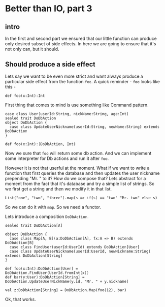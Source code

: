 # Better than IO, part 3 #
## intro ## 
In the first and second part we ensured that our little function can produce only desired subset of side effects.
In here we are going to ensure that it's not only can, but it should.

## Should produce a side effect ##
Lets say we want to be even more strict and want always produce a particular side effect from the function `foo`.
A quick reminder - `foo` looks like this - 

    def foo(x:Int):Int

First thing that comes to mind is use something like Command pattern.

    case class User(userId:String, nickName:String, age:Int)
    sealed trait DoDbAction
    object DoDbAction {
      case class UpdateUserNickname(userId:String, newName:String) extends DoDbAction
    }

    def foo(x:Int):(DoDbAction, Int)
    
Now we sure that `foo` will return some db action. And we can implement some interpreter for Db actions and run it after `foo`. 

However it is not that userful at the moment. What if we want to write a function that first queries the database and then updates the user nickname prepending "Mr. " to it? How do we compose that?
Lets abstract for a moment from the fact that it's database and try a simple list of strings. 
So we first get a string and then we modify it in that list. 

    List("one", "two", "three").map(s => if(s) == "two" "Mr. two" else s)

So we can do it with `map`. So we need a functor. 

Lets introduce a composition `DoDbAction`.

    sealed trait DoDbAction[A]

    object DoDbAction {
      case class Map[A, B](a:DoDbAction[A], fx:A => B) extends DoDbAction[B]
      case class FindUser(userId:UserId) extends DoDbAction[User]
      case class UpdateUserNickname(userId:UserId, newNickname:String) extends DoDbAction[String]
    }
    
    def foo(x:Int):DoDbAction[User] = DoDbAction.FindUser(UserId.fromInt(x))
    def bar(y:User):DoDbAction[String] = DoDbAction.UpdateUserNickName(y.id, "Mr. " + y.nickname)
    
    val z:DoDbAction[String] = DoDbAction.Map(foo(12), bar)
    
Ok, that works. 
    
    

